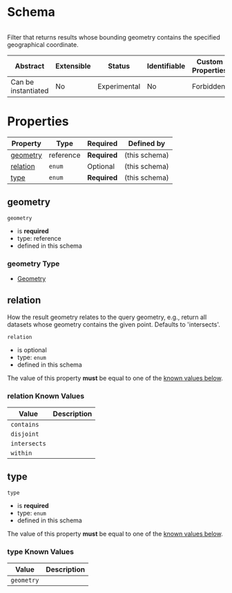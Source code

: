 
#  Schema

```
```

Filter that returns results whose bounding geometry contains the specified geographical coordinate.

| Abstract | Extensible | Status | Identifiable | Custom Properties | Additional Properties | Defined In |
|----------|------------|--------|--------------|-------------------|-----------------------|------------|
| Can be instantiated | No | Experimental | No | Forbidden | Forbidden | [schema/components/geometryFilter.json](schema/components/geometryFilter.json) |

#  Properties

| Property | Type | Required | Defined by |
|----------|------|----------|------------|
| [geometry](#geometry) | reference | **Required** |  (this schema) |
| [relation](#relation) | `enum` | Optional |  (this schema) |
| [type](#type) | `enum` | **Required** |  (this schema) |

## geometry


`geometry`

* is **required**
* type: reference
* defined in this schema

### geometry Type



* [Geometry](schema/components/geo.md#/Geometry)





## relation

How the result geometry relates to the query geometry, e.g., return all datasets whose geometry contains the given point. Defaults to 'intersects'.

`relation`

* is optional
* type: `enum`
* defined in this schema

The value of this property **must** be equal to one of the [known values below](#relation-known-values).

### relation Known Values
| Value | Description |
|-------|-------------|
| `contains` |  |
| `disjoint` |  |
| `intersects` |  |
| `within` |  |




## type


`type`

* is **required**
* type: `enum`
* defined in this schema

The value of this property **must** be equal to one of the [known values below](#type-known-values).

### type Known Values
| Value | Description |
|-------|-------------|
| `geometry` |  |



